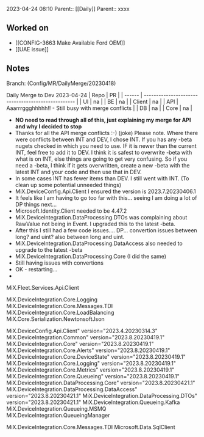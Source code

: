 2023-04-24 08:10
Parent:: [[Daily]] 
Parent:: xxxx





## Worked on

- [[CONFIG-3663 Make Available Ford OEM]]
- [[UAE issue]]

## Notes

Branch: (Config/MR/DailyMerge/20230418)

Daily Merge to Dev 2023-04-24
| Repo   | PR                                                 |
| ------ | -------------------------------------------------- |
| UI     | na                                                 |
| BE     | na                                                 |
| Client | na                                                 |
| API    | Aaarrrggghhhhh!! - Still busy with merge conflicts |
| DB     | na                                                 |
| Core   | na                                                 |

- **NO need to read through all of this, just explaining my merge for API and why I decided to stop**
- Thanks for all the API merge conflicts :-) (joke) Please note. Where there were conflicts between INT and DEV, I chose INT. If you has any -beta nugets checked in which you need to use. IF it is newer than the current INT, feel free to add it to DEV. I think it is safest to overwrite -beta with what is on INT, else things are going to get very confusing. So if you need a -beta, I think if it gets overwritten, create a new -beta with the latest INT and your code and then use that in DEV.
- In some cases INT has fewer items than DEV. I still went with INT. (To clean up some potential unneeded things)
- MiX.DeviceConfig.Api.Client I ensured the version is 2023.7.20230406.1
- It feels like I am having to go too far with this... seeing I am doing a lot of DP things next...
- Microsoft.Identity.Client needed to be 4.47.2
- MiX.DeviceIntegration.DataProcessing.DTOs was complaining about RawValue not being in Event. I upgraded this to the latest -beta.
- After this I still had a few code issues.... DP... convertion issues between long? and uint? also between long and uint.
- MiX.DeviceIntegration.DataProcessing.DataAccess also needed to upgrade to the latest -beta
- MiX.DeviceIntegration.DataProcessing.Core (I did the same)
- Still having issues with convertions
- OK - restarting...
- 

MiX.Fleet.Services.Api.Client

MiX.DeviceIntegration.Core.Logging
MiX.DeviceIntegration.Core.Messages.TDI
MiX.DeviceIntegration.Core.LoadBalancing
MiX.Core.Serialization.NewtonsoftJson

MiX.DeviceConfig.Api.Client" version="2023.4.20230314.3" 
MiX.DeviceIntegration.Common" version="2023.8.20230419.1" 
MiX.DeviceIntegration.Core" version="2023.8.20230419.1" 
MiX.DeviceIntegration.Core.Alerts" version="2023.8.20230419.1" 
MiX.DeviceIntegration.Core.DeviceState" version="2023.8.20230419.1" 
MiX.DeviceIntegration.Core.Logging" version="2023.8.20230419.1" 
MiX.DeviceIntegration.Core.Metrics" version="2023.8.20230419.1" 
MiX.DeviceIntegration.Core.Queueing" version="2023.8.20230419.1" 
MiX.DeviceIntegration.DataProcessing.Core" version="2023.8.20230421.1" 
MiX.DeviceIntegration.DataProcessing.DataAccess" version="2023.8.20230421.1" 
MiX.DeviceIntegration.DataProcessing.DTOs" version="2023.8.20230421.1" 
MiX.DeviceIntegration.Queueing.Kafka
MiX.DeviceIntegration.Queueing.MSMQ
MiX.DeviceIntegration.QueueingManager

MiX.DeviceIntegration.Core.Messages.TDI
Microsoft.Data.SqlClient






